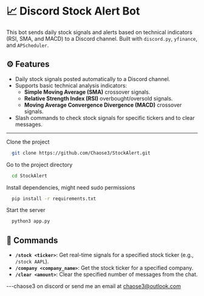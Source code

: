 # 📈 Discord Stock Alert Bot

This bot sends daily stock signals and alerts based on technical indicators (RSI, SMA, and MACD) to a Discord channel. Built with `discord.py`, `yfinance`, and `APScheduler`.

## ⚙️ Features

- Daily stock signals posted automatically to a Discord channel.
- Supports basic technical analysis indicators:
  - **Simple Moving Average (SMA)** crossover signals.
  - **Relative Strength Index (RSI)** overbought/oversold signals.
  - **Moving Average Convergence Divergence (MACD)** crossover signals.
- Slash commands to check stock signals for specific tickers and to clear messages.

---


Clone the project

```bash
  git clone https://github.com/Chaose3/StockAlert.git
```

Go to the project directory

```bash
  cd StockAlert
```

Install dependencies, might need sudo permissions

```bash
  pip install -r requirements.txt
```

Start the server

```bash
  python3 app.py
```
## 🧩 Commands

- **`/stock <ticker>`**: Get real-time signals for a specified stock ticker (e.g., `/stock AAPL`).
- **`/company <company_name>`**: Get the stock ticker for a specified company.
- **`/clear <amount>`**: Clear the specified number of messages from the chat.

---chaose3 on discord or send me an email at chaose3@outlook.com
